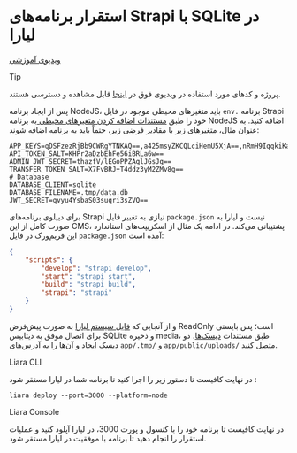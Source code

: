 # استقرار برنامه‌های Strapi با SQLite در لیارا

[ویدیوی آموزشی](https://files.liara.ir/liara/strapi/strapi-sqlite.mp4)

> [!TIP]
> پروژه و کدهای مورد استفاده در ویدیوی فوق در [اینجا](https://github.com/liara-cloud/strapi-getting-started/tree/master) قابل مشاهده و دسترسی هستند.

پس از ایجاد برنامه NodeJS، باید متغیرهای محیطی موجود در فایل `env.` برنامه Strapi خود را طبق [مستندات اضافه کردن متغیرهای محیطی ](../../../../details/envs.md) به برنامه NodeJS اضافه کنید. به عنوان مثال، متغیرهای زیر با مقادیر فرضی زیر، حتماً باید به برنامه اضافه شوند:

```
APP_KEYS=qDSFzezRjBb9CWRgYTNKAQ==,a425msyZKCQLciHemU5XjA==,nRmH9IqqkiKahdd9wE+AXg==,szU9KUlV56pzOVDYynbdKA==
API_TOKEN_SALT=KHPr2aDzbEhFe56iBRLa6w==
ADMIN_JWT_SECRET=thazfV/lEGoPPZAqlJGsJg==
TRANSFER_TOKEN_SALT=X7FvBRJ+T4ddz3yM2ZMv8g==
# Database
DATABASE_CLIENT=sqlite
DATABASE_FILENAME=.tmp/data.db
JWT_SECRET=qvyu4YsbaS03suqri3sZVQ==
```

برای دیپلوی برنامه‌های Strapi نیازی به تغییر فایل `package.json` نیست و لیارا به صورت کامل از این CMS، پشتیبانی می‌کند. در ادامه یک مثال از اسکریپت‌های استاندارد این فریم‌ورک در فایل `package.json` آمده است:

```json
{
    "scripts": {
        "develop": "strapi develop",
        "start": "strapi start",
        "build": "strapi build",
        "strapi": "strapi"
    }
}
```

و از آنجایی که [فایل سیستم لیارا](../../../../details/file-system.md) به صورت پیش‌فرض ReadOnly است؛ پس بایستی برای اتصال موفق به دیتابیس SQLite و ذخیره media، طبق مستندات [دیسک‌ها](../../../../disks/about.md)، دو دیسک ایجاد و آن‌ها را به آدرس‌های `app/.tmp/` و `app/public/uploads/` متصل کنید.


Liara CLI

در نهایت کافیست تا دستور زیر را اجرا کنید تا برنامه شما در لیارا مستقر شود :

```
liara deploy --port=3000 --platform=node
```

Liara Console



در نهایت کافیست تا برنامه خود را با کنسول و پورت 3000، در لیارا آپلود کنید و عملیات استقرار را انجام دهید تا برنامه با موفقیت در لیارا مستقر شود. 

